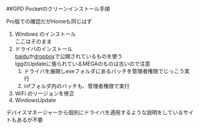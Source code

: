 ##GPD Pocketのクリーンインストール手順

Pro版での確認だがHomeも同じはず

1. Windows のインストール  
   ここはそのまま
1. ドライバのインストール  
   [baidu](http://pan.baidu.com/s/1nu8NXRr)か[dropbox](https://www.dropbox.com/s/prhph0oiy7rq15q/GPD%20Pocket%20drivers%EF%BC%882010609%EF%BC%89.7z?dl=0)で公開されているものを使う  
  IggのUpdateに張られているMEGAのものは古いので注意
    1. ドライバを展開しexeフォルダにあるバッチを管理者権限でじっこう実行
    1. infフォルダ内のバッチも、管理者権限で実行
1. WiFi のリージョンを修正
1. WindowsUpdate

デバイスマネージャーから個別にドライバを適用するような説明をしているサイトもあるが不要
